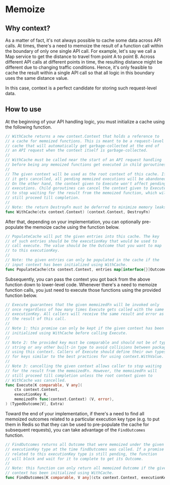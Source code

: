 # Memoize

## Why context?

As a matter of fact, it's not always possible to cache some data across API calls. At times, there's a need to memoize 
the result of a function call within the boundary of only one single API call. For example, let's say we call a Map 
service to get the distance to travel from point A to point B. Across different API calls at different points in time, 
the resulting distance might be different due to changing traffic conditions. Hence, it's only feasible to cache the 
result within a single API call so that all logic in this boundary uses the same distance value.

In this case, context is a perfect candidate for storing such request-level data.

## How to use

At the beginning of your API handling logic, you must initialize a cache using the following function.

```go
// WithCache returns a new context.Context that holds a reference to
// a cache for memoized functions. This is meant to be a request-level
// cache that will automatically get garbage-collected at the end of
// an API request when the context itself is garbage-collected.
//
// WithCache must be called near the start of an API request handling
// before being any memoized functions get executed in child goroutines.
//
// The given context will be used as the root context of this cache. If
// it gets cancelled, all pending memoized executions will be abandoned.
// On the other hand, the context given to Execute won't affect pending
// executions. Child goroutines can cancel the context given to Execute
// to stop waiting for the result from the memoized function, which will
// still proceed till completion.
//
// Note: the return DestroyFn must be deferred to minimize memory leaks.
func WithCache(ctx context.Context) (context.Context, DestroyFn)
```

After that, depending on your implementation, you can optionally pre-populate the memoize cache using the function below.

```go
// PopulateCache will put the given entries into this cache. The key
// of such entries should be the executionKey that would be used to
// call execute. The value should be the Outcome that you want to map
// to this executionKey.
//
// Note: the given entries can only be populated in the cache if the
// input context has been initialized using WithCache.
func PopulateCache(ctx context.Context, entries map[interface{}]Outcome)
```

Subsequently, you can pass the context you got back from the above function down to lower-level code. Whenever there's
a need to memoize function calls, you just need to execute those functions using the provided function below.

```go
// Execute guarantees that the given memoizedFn will be invoked only
// once regardless of how many times Execute gets called with the same
// executionKey. All callers will receive the same result and error as
// the result of this call.
//
// Note 1: this promise can only be kept if the given context has been
// initialized using WithCache before calling Execute.
//
// Note 2: the provided key must be comparable and should not be of type
// string or any other built-in type to avoid collisions between packages
// using this context. Callers of Execute should define their own types
// for keys similar to the best practices for using context.WithValue.
//
// Note 3: cancelling the given context allows caller to stop waiting
// for the result from the memoizedFn. However, the memoizedFn will
// still proceed till completion unless the root context given to
// WithCache was cancelled.
func Execute[K comparable, V any](
    ctx context.Context,
    executionKey K,
    memoizedFn func(context.Context) (V, error),
) (TypedOutcome[V], Extra)
```

Toward the end of your implementation, if there's a need to find all memoized outcomes related to a particular execution
key type (e.g. to put them in Redis so that they can be used to pre-populate the cache for subsequent requests), you can
take advantage of the `FindOutcomes` function.

```go
// FindOutcomes returns all Outcome that were memoized under the given
// executionKey type at the time findOutcomes was called. If a promise
// related to this executionKey type is still pending, the function
// will block and wait for it to complete to get its Outcome.
//
// Note: this function can only return all memoized Outcome if the given
// context has been initialized using WithCache.
func FindOutcomes[K comparable, V any](ctx context.Context, executionKey K) map[K]TypedOutcome[V]
```